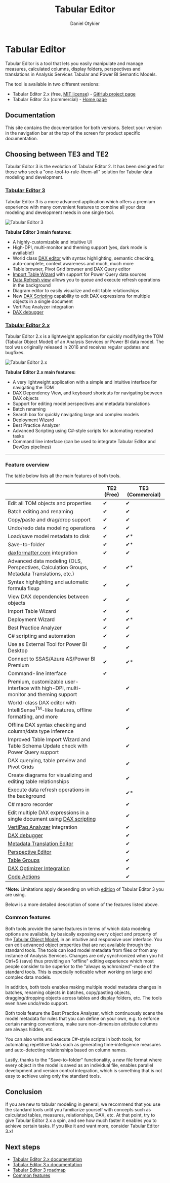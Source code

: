 ﻿---
uid: index
title: Tabular Editor
author: Daniel Otykier
updated: 2021-09-09
---
# Tabular Editor

Tabular Editor is a tool that lets you easily manipulate and manage measures, calculated columns, display folders, perspectives and translations in Analysis Services Tabular and Power BI Semantic Models.

The tool is available in two different versions:

- Tabular Editor 2.x (free, [MIT license](https://github.com/TabularEditor/TabularEditor/blob/master/LICENSE)) - [GitHub project page](https://github.com/TabularEditor/TabularEditor)
- Tabular Editor 3.x (commercial) - [Home page](https://tabulareditor.com)

## Documentation
This site contains the documentation for both versions. Select your version in the navigation bar at the top of the screen for product specific documentation.

## Choosing between TE3 and TE2

Tabular Editor 3 is the evolution of Tabular Editor 2. It has been designed for those who seek a "one-tool-to-rule-them-all" solution for Tabular data modeling and development.

### [Tabular Editor 3](#tab/TE3) 
Tabular Editor 3 is a more advanced application which offers a premium experience with many convenient features to combine all your data modeling and development needs in one single tool.

![Tabular Editor 3](~/content/assets/images/te3.png)

**Tabular Editor 3 main features:**

- A highly-customizable and intuitive UI
- High-DPI, multi-monitor and theming support (yes, dark mode is available!)
- World class [DAX editor](xref:dax-editor) with syntax highlighting, semantic checking, auto-complete, context awareness and much, much more
- Table browser, Pivot Grid browser and DAX Query editor
- [Import Table Wizard](xref:importing-tables) with support for Power Query data sources
- [Data Refresh view](xref:data-refresh-view) allows you to queue and execute refresh operations in the background
- Diagram editor to easily visualize and edit table relationships
- New [DAX Scripting](xref:dax-scripts) capability to edit DAX expressions for multiple objects in a single document
- VertiPaq Analyzer integration
- [DAX debugger](xref:dax-debugger)

### [Tabular Editor 2.x](#tab/TE2) 

Tabular Editor 2.x is a lightweight application for quickly modifying the TOM (Tabular Object Model) of an Analysis Services or Power BI data model. The tool was originally released in 2016 and receives regular updates and bugfixes.

![Tabular Editor 2.x](~/content/assets/images/te2.png)

**Tabular Editor 2.x main features:**

- A very lightweight application with a simple and intuitive interface for navigating the TOM
- DAX Dependency View, and keyboard shortcuts for navigating between DAX objects
- Support for editing model perspectives and metadata translations
- Batch renaming
- Search box for quickly navigating large and complex models
- Deployment Wizard
- Best Practice Analyzer
- Advanced Scripting using C#-style scripts for automating repeated tasks
- Command line interface (can be used to integrate Tabular Editor and DevOps pipelines)
***


### Feature overview

The table below lists all the main features of both tools.

||TE2 (Free)|TE3 (Commercial)|
|---|---|---|
|Edit all TOM objects and properties|<span class="emoji">&#10004;</span>|<span class="emoji">&#10004;</span>|
|Batch editing and renaming|<span class="emoji">&#10004;</span>|<span class="emoji">&#10004;</span>|
|Copy/paste and drag/drop support|<span class="emoji">&#10004;</span>|<span class="emoji">&#10004;</span>|
|Undo/redo data modeling operations|<span class="emoji">&#10004;</span>|<span class="emoji">&#10004;</span>|
|Load/save model metadata to disk|<span class="emoji">&#10004;</span>|<span class="emoji">&#10004;</span>*|
|Save-to-folder|<span class="emoji">&#10004;</span>|<span class="emoji">&#10004;</span>*|
|[daxformatter.com](https://daxformatter.com) integration|<span class="emoji">&#10004;</span>|<span class="emoji">&#10004;</span>|
|Advanced data modeling (OLS, Perspectives, Calculation Groups, Metadata Translations, etc.)|<span class="emoji">&#10004;</span>|<span class="emoji">&#10004;</span>*|
|Syntax highlighting and automatic formula fixup|<span class="emoji">&#10004;</span>|<span class="emoji">&#10004;</span>|
|View DAX dependencies between objects|<span class="emoji">&#10004;</span>|<span class="emoji">&#10004;</span>|
|Import Table Wizard|<span class="emoji">&#10004;</span>|<span class="emoji">&#10004;</span>|
|Deployment Wizard|<span class="emoji">&#10004;</span>|<span class="emoji">&#10004;</span>*|
|Best Practice Analyzer|<span class="emoji">&#10004;</span>|<span class="emoji">&#10004;</span>|
|C# scripting and automation|<span class="emoji">&#10004;</span>|<span class="emoji">&#10004;</span>|
|Use as External Tool for Power BI Desktop|<span class="emoji">&#10004;</span>|<span class="emoji">&#10004;</span>|
|Connect to SSAS/Azure AS/Power BI Premium|<span class="emoji">&#10004;</span>|<span class="emoji">&#10004;</span>*|
|Command-line interface|<span class="emoji">&#10004;</span>||
|Premium, customizable user-interface with high-DPI, multi-monitor and theming support||<span class="emoji">&#10004;</span>|
|World-class DAX editor with IntelliSense<sup>TM</sup>-like features, offline formatting, and more||<span class="emoji">&#10004;</span>|
|Offline DAX syntax checking and column/data type inference||<span class="emoji">&#10004;</span>|
|Improved Table Import Wizard and Table Schema Update check with Power Query support||<span class="emoji">&#10004;</span>|
|DAX querying, table preview and Pivot Grids||<span class="emoji">&#10004;</span>|
|Create diagrams for visualizing and editing table relationships||<span class="emoji">&#10004;</span>|
|Execute data refresh operations in the background||<span class="emoji">&#10004;</span>*|
|C# macro recorder||<span class="emoji">&#10004;</span>|
|Edit multiple DAX expressions in a single document using [DAX scripting](xref:dax-scripts)||<span class="emoji">&#10004;</span>|
|[VertiPaq Analyzer](https://www.sqlbi.com/tools/vertipaq-analyzer/) integration||<span class="emoji">&#10004;</span>|
|[DAX debugger](xref:dax-debugger)||<span class="emoji">&#10004;</span>|
|[Metadata Translation Editor](xref:metadata-translation-editor)||<span class="emoji">&#10004;</span>|
|[Perspective Editor](xref:perspective-editor)||<span class="emoji">&#10004;</span>|
|[Table Groups](xref:table-groups)||<span class="emoji">&#10004;</span>|
|[DAX Optimizer Integration](xref:dax-optimizer-integration)||<span class="emoji">&#10004;</span>|
|[Code Actions](xref:code-actions)||<span class="emoji">&#10004;</span>|

\***Note:** Limitations apply depending on which [edition](xref:editions) of Tabular Editor 3 you are using.

Below is a more detailed description of some of the features listed above.

### Common features

Both tools provide the same features in terms of which data modeling options are available, by basically exposing every object and property of the [Tabular Object Model](https://docs.microsoft.com/en-us/analysis-services/tom/introduction-to-the-tabular-object-model-tom-in-analysis-services-amo?view=asallproducts-allversions), in an intuitive and responsive user interface. You can edit advanced object properties that are not available through the standard tools. The tools can load model metadata from files or from any instance of Analysis Services. Changes are only synchronized when you hit Ctrl+S (save) thus providing an "offline" editing experience which most people consider to be superior to the "always synchronized"-mode of the standard tools. This is especially noticable when working on large and complex data models.

In addition, both tools enables making multiple model metadata changes in batches, renaming objects in batches, copy/pasting objects, dragging/dropping objects across tables and display folders, etc. The tools even have undo/redo support.

Both tools feature the Best Practice Analyzer, which continuously scans the model metadata for rules that you can define on your own, e.g. to enforce certain naming conventions, make sure non-dimension attribute columns are always hidden, etc.

You can also write and execute C#-style scripts in both tools, for automating repetitive tasks such as generating time-intelligence measures and auto-detecting relationships based on column names.

Lastly, thanks to the "Save-to-folder" functionality, a new file format where every object in the model is saved as an individual file, enables parallel development and version control integration, which is something that is not easy to achieve using only the standard tools. 

## Conclusion

If you are new to tabular modeling in general, we recommend that you use the standard tools until you familiarize yourself with concepts such as calculated tables, measures, relationships, DAX, etc. At that point, try to give Tabular Editor 2.x a spin, and see how much faster it enables you to achieve certain tasks. If you like it and want more, consider Tabular Editor 3.x!

## Next steps

- [Tabular Editor 2.x documentation](te2/Getting-Started.md)
- [Tabular Editor 3.x documentation](te3/getting-started.md)
- [Tabular Editor 3 roadmap](xref:roadmap)
- [Common features](common/common-features.md)
